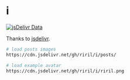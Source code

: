 # i

[![jsDelivr Data](https://data.jsdelivr.com/v1/package/gh/riril/i/badge)](https://www.jsdelivr.com/package/gh/riril/i)

Thanks to [jsdelivr](https://www.jsdelivr.com/).

```sh
# load posts images
https://cdn.jsdelivr.net/gh/riril/i/posts/

# load example avatar
https://cdn.jsdelivr.net/gh/riril/i/riril.png
```
